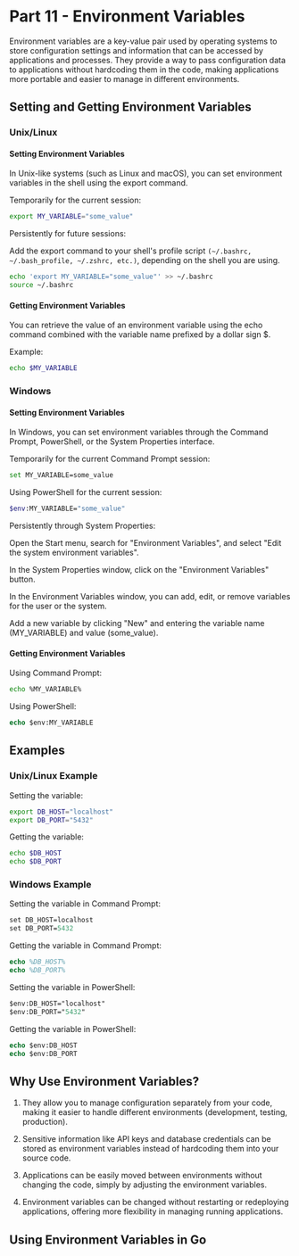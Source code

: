 # Part 11 - Environment Variables

Environment variables are a key-value pair used by operating systems to store configuration settings and information that can be accessed by applications and processes. They provide a way to pass configuration data to applications without hardcoding them in the code, making applications more portable and easier to manage in different environments.

## Setting and Getting Environment Variables
### Unix/Linux
#### Setting Environment Variables

In Unix-like systems (such as Linux and macOS), you can set environment variables in the shell using the export command.

Temporarily for the current session:

```bash
export MY_VARIABLE="some_value"
```

Persistently for future sessions:

Add the export command to your shell's profile script `(~/.bashrc, ~/.bash_profile, ~/.zshrc, etc.)`, depending on the shell you are using.

```bash
echo 'export MY_VARIABLE="some_value"' >> ~/.bashrc
source ~/.bashrc
```
#### Getting Environment Variables

You can retrieve the value of an environment variable using the echo command combined with the variable name prefixed by a dollar sign $.

Example:
```bash
echo $MY_VARIABLE
```

### Windows
#### Setting Environment Variables

In Windows, you can set environment variables through the Command Prompt, PowerShell, or the System Properties interface.

Temporarily for the current Command Prompt session:

```bash
set MY_VARIABLE=some_value
```

Using PowerShell for the current session:

```bash
$env:MY_VARIABLE="some_value"
```

Persistently through System Properties:

Open the Start menu, search for "Environment Variables", and select "Edit the system environment variables".

In the System Properties window, click on the "Environment Variables" button.

In the Environment Variables window, you can add, edit, or remove variables for the user or the system.

Add a new variable by clicking "New" and entering the variable name (MY_VARIABLE) and value (some_value).

#### Getting Environment Variables

Using Command Prompt:

```bash
echo %MY_VARIABLE%
```

Using PowerShell:

```ps
echo $env:MY_VARIABLE
```

## Examples
### Unix/Linux Example
Setting the variable:

```bash
export DB_HOST="localhost"
export DB_PORT="5432"
```

Getting the variable:

```bash
echo $DB_HOST
echo $DB_PORT
```

### Windows Example
Setting the variable in Command Prompt:

```ps
set DB_HOST=localhost
set DB_PORT=5432
```


Getting the variable in Command Prompt:

```ps
echo %DB_HOST%
echo %DB_PORT%
```

Setting the variable in PowerShell:

```ps
$env:DB_HOST="localhost"
$env:DB_PORT="5432"
```

Getting the variable in PowerShell:

```ps
echo $env:DB_HOST
echo $env:DB_PORT
```

## Why Use Environment Variables?

1. They allow you to manage configuration separately from your code, making it easier to handle different environments (development, testing, production).

2. Sensitive information like API keys and database credentials can be stored as environment variables instead of hardcoding them into your source code.

3. Applications can be easily moved between environments without changing the code, simply by adjusting the environment variables.

4. Environment variables can be changed without restarting or redeploying applications, offering more flexibility in managing running applications.

## Using Environment Variables in Go